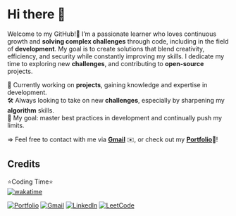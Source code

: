 # Hi there 👋

Welcome to my GitHub!🚀 I’m a passionate learner who loves continuous growth and **solving complex challenges** through code, including in the field of **development**. My goal is to create solutions that blend creativity, efficiency, and security while constantly improving my skills. I dedicate my time to exploring new **challenges**, and contributing to **open-source** projects.

🌱 Currently working on **projects**, gaining knowledge and expertise in development.<br>
🛠 Always looking to take on new **challenges**, especially by sharpening my **algorithm** skills.<br>
🎯 My goal: master best practices in development and continually push my limits.<br>

=> Feel free to contact with me via [**Gmail**](mailto:tarik.dahhane.pro@gmail.com) ✉️, or check out my [**Portfolio**](https://zibounne.github.io/Portfolio/)📕!

## Credits

⭐Coding Time⭐
<br>
[![wakatime](https://wakatime.com/badge/user/018ee67a-8597-4af3-ab6a-199ac4f20f9d.svg)](https://wakatime.com/@018ee67a-8597-4af3-ab6a-199ac4f20f9d)
<br>

[![Portfolio](https://img.shields.io/badge/Portfolio-%23000000.svg?style=for-the-badge)](https://zibounne.github.io/Portfolio/) [![Gmail](https://img.shields.io/badge/Gmail-D14836?style=for-the-badge&logo=gmail&logoColor=white)](mailto:tarik.dahhane.pro@gmail.com) [![LinkedIn](https://img.shields.io/badge/linkedin-%230077B5.svg?style=for-the-badge&logo=linkedin&logoColor=white)](https://www.linkedin.com/in/tarik-dahhane-0777b3313)  [![LeetCode](https://img.shields.io/badge/LeetCode-FFA116?style=for-the-badge&logo=leetcode&logoColor=white)](https://leetcode.com/u/zibounne/)
